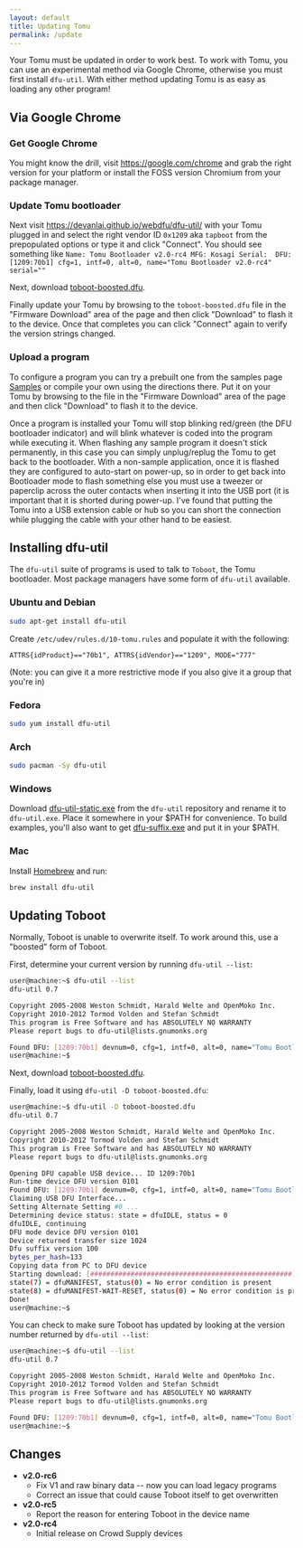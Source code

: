 ```yaml
---
layout: default
title: Updating Tomu
permalink: /update
---
```


Your Tomu must be updated in order to work best.  To work with Tomu, you can use an experimental method via Google Chrome, otherwise you must first install `dfu-util`.  With either method updating Tomu is as easy as loading any other program!

## Via Google Chrome

### Get Google Chrome

You might know the drill, visit https://google.com/chrome and grab the right version for your platform or install the FOSS version Chromium from your package manager.

### Update Tomu bootloader

Next visit https://devanlai.github.io/webdfu/dfu-util/ with your Tomu plugged in and select the right vendor ID `0x1209` aka `tapboot` from the prepopulated options or type it and click "Connect". You should see something like ```Name: Tomu Bootloader v2.0-rc4
MFG: Kosagi
Serial: 
DFU: [1209:70b1] cfg=1, intf=0, alt=0, name="Tomu Bootloader v2.0-rc4" serial=""```

Next, download [toboot-boosted.dfu](https://github.com/im-tomu/tomu-bootloader/raw/master/prebuilt/toboot-boosted.dfu).

Finally update your Tomu by browsing to the `toboot-boosted.dfu` file in the "Firmware Download" area of the page and then click "Download" to flash it to the device. Once that completes you can click "Connect" again to verify the version strings changed.

### Upload a program

To configure a program you can try a prebuilt one from the samples page [Samples](http://tomu.im/samples) or compile your own using the directions there. Put it on your Tomu by browsing to the file in the "Firmware Download" area of the page and then click "Download" to flash it to the device. 

Once a program is installed your Tomu will stop blinking red/green (the DFU bootloader indicator) and will blink whatever is coded into the program while executing it. When flashing any sample program it doesn't stick permanently, in this case you can simply unplug/replug the Tomu to get back to the bootloader. With a non-sample application, once it is flashed they are configured to auto-start on power-up, so in order to get back into Bootloader mode to flash something else you must use a tweezer or paperclip across the outer contacts when inserting it into the USB port (it is important that it is shorted during power-up. I've found that putting the Tomu into a USB extension cable or hub so you can short the connection while plugging the cable with your other hand to be easiest.

## Installing dfu-util

The `dfu-util` suite of programs is used to talk to `Toboot`,
the Tomu bootloader.  Most package managers have some form of
`dfu-util` available.

### Ubuntu and Debian

````sh
sudo apt-get install dfu-util
````

Create `/etc/udev/rules.d/10-tomu.rules` and populate it with the following:

````udev
ATTRS{idProduct}=="70b1", ATTRS{idVendor}=="1209", MODE="777"
````

(Note: you can give it a more restrictive mode if you also give it a group that you're in)

### Fedora

````sh
sudo yum install dfu-util
````

### Arch

````sh
sudo pacman -Sy dfu-util
````

### Windows

Download [dfu-util-static.exe](http://dfu-util.sourceforge.net/releases/dfu-util-0.8-binaries/win32-mingw32/dfu-util-static.exe) from the `dfu-util` repository and rename it to `dfu-util.exe`.  Place it somewhere in your $PATH for convenience.  To build examples, you'll also want to get [dfu-suffix.exe](http://dfu-util.sourceforge.net/releases/dfu-util-0.8-binaries/win32-mingw32/dfu-suffix.exe) and put it in your $PATH.

### Mac

Install [Homebrew](https://brew.sh/) and run:

````sh
brew install dfu-util
````

## Updating Toboot

Normally, Toboot is unable to overwrite itself.  To work around this, use a "boosted" form of Toboot.

First, determine your current version by running `dfu-util --list`:

````sh
user@machine:~$ dfu-util --list
dfu-util 0.7

Copyright 2005-2008 Weston Schmidt, Harald Welte and OpenMoko Inc.
Copyright 2010-2012 Tormod Volden and Stefan Schmidt
This program is Free Software and has ABSOLUTELY NO WARRANTY
Please report bugs to dfu-util@lists.gnumonks.org

Found DFU: [1209:70b1] devnum=0, cfg=1, intf=0, alt=0, name="Tomu Bootloader v2.0-rc4"
user@machine:~$ 
````

Next, download [toboot-boosted.dfu](https://github.com/im-tomu/tomu-bootloader/raw/master/prebuilt/toboot-boosted.dfu).

Finally, load it using `dfu-util -D toboot-boosted.dfu`:

````sh
user@machine:~$ dfu-util -D toboot-boosted.dfu
dfu-util 0.7

Copyright 2005-2008 Weston Schmidt, Harald Welte and OpenMoko Inc.
Copyright 2010-2012 Tormod Volden and Stefan Schmidt
This program is Free Software and has ABSOLUTELY NO WARRANTY
Please report bugs to dfu-util@lists.gnumonks.org

Opening DFU capable USB device... ID 1209:70b1
Run-time device DFU version 0101
Found DFU: [1209:70b1] devnum=0, cfg=1, intf=0, alt=0, name="Tomu Bootloader v2.0-rc4"
Claiming USB DFU Interface...
Setting Alternate Setting #0 ...
Determining device status: state = dfuIDLE, status = 0
dfuIDLE, continuing
DFU mode device DFU version 0101
Device returned transfer size 1024
Dfu suffix version 100
bytes_per_hash=133
Copying data from PC to DFU device
Starting download: [##################################################] finished!
state(7) = dfuMANIFEST, status(0) = No error condition is present
state(8) = dfuMANIFEST-WAIT-RESET, status(0) = No error condition is present
Done!
user@machine:~$ 
````

You can check to make sure Toboot has updated by looking at the version number returned by `dfu-util --list`:

````sh
user@machine:~$ dfu-util --list
dfu-util 0.7

Copyright 2005-2008 Weston Schmidt, Harald Welte and OpenMoko Inc.
Copyright 2010-2012 Tormod Volden and Stefan Schmidt
This program is Free Software and has ABSOLUTELY NO WARRANTY
Please report bugs to dfu-util@lists.gnumonks.org

Found DFU: [1209:70b1] devnum=0, cfg=1, intf=0, alt=0, name="Tomu Bootloader (5) v2.0-rc6"
user@machine:~$ 
````

## Changes

* **v2.0-rc6**
  * Fix V1 and raw binary data -- now you can load legacy programs
  * Correct an issue that could cause Toboot itself to get overwritten
* **v2.0-rc5**
  * Report the reason for entering Toboot in the device name
* **v2.0-rc4**
  * Initial release on Crowd Supply devices
